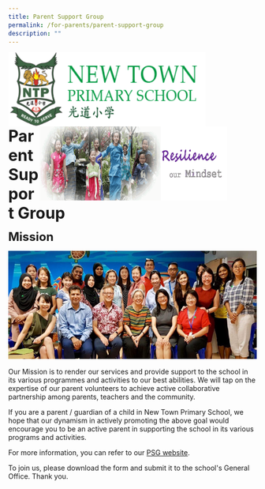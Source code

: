 ```yaml
---
title: Parent Support Group
permalink: /for-parents/parent-support-group
description: ""
---
```

<img src="/images/logosub.png" style="width:400px;height:150px;margin-left:0px;" align="left">

<img src="/images/Header%20GIF.gif" style="width:380px;height:150px;margin-right:60px;" align="right">
<br><br><br><br><br><br>

**<font size="6">Parent Support Group</font>**

**<font size="5">Mission</font>**

![](/images/For%20Parents/PSG.png)

Our Mission is to render our services and provide support to the school in its various programmes and activities to our best abilities. We will tap on the expertise of our parent volunteers to achieve active collaborative partnership among parents, teachers and the community.  

If you are a parent / guardian of a child in New Town Primary School, we hope that our dynamism in actively promoting the above goal would encourage you to be an active parent in supporting the school in its various programs and activities.

For more information, you can refer to our [PSG website](http://psgntps.wix.com/psg-ntps).

To join us, please download the form and submit it to the school's General Office. Thank you.